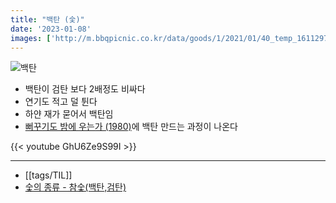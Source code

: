 ```yaml
---
title: "백탄 (숯)"
date: '2023-01-08'
images: ['http://m.bbqpicnic.co.kr/data/goods/1/2021/01/40_temp_16112978459207list1.jpg']
---
```

![백탄](http://m.bbqpicnic.co.kr/data/goods/1/2021/01/40_temp_16112978459207list1.jpg)
- 백탄이 검탄 보다 2배정도 비싸다
- 연기도 적고 덜 튄다
- 하얀 재가 묻어서 백탄임
- [뻐꾸기도 밤에 우는가 (1980)](https://movie.naver.com/movie/bi/mi/basic.naver?code=11795)에 백탄 만드는 과정이 나온다

{{< youtube GhU6Ze9S99I >}}

---
- [[tags/TIL]]
- [숯의 종류 - 참숯(백탄,검탄)](https://m.blog.naver.com/PostView.naver?isHttpsRedirect=true&blogId=ssen911&logNo=220055410609)